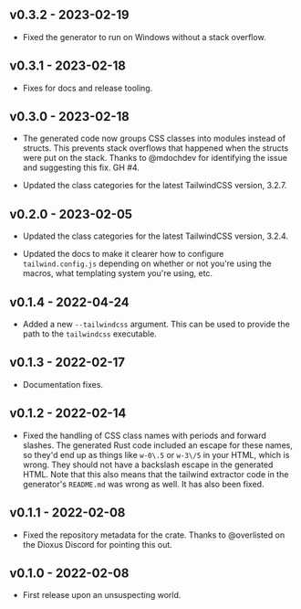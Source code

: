 ## v0.3.2 - 2023-02-19

- Fixed the generator to run on Windows without a stack overflow.

## v0.3.1 - 2023-02-18

- Fixes for docs and release tooling.

## v0.3.0 - 2023-02-18

- The generated code now groups CSS classes into modules instead of
  structs. This prevents stack overflows that happened when the structs were
  put on the stack. Thanks to @mdochdev for identifying the issue and
  suggesting this fix. GH #4.

- Updated the class categories for the latest TailwindCSS version, 3.2.7.

## v0.2.0 - 2023-02-05

- Updated the class categories for the latest TailwindCSS version, 3.2.4.

- Updated the docs to make it clearer how to configure `tailwind.config.js`
  depending on whether or not you're using the macros, what templating system
  you're using, etc.

## v0.1.4 - 2022-04-24

- Added a new `--tailwindcss` argument. This can be used to provide the path
  to the `tailwindcss` executable.

## v0.1.3 - 2022-02-17

- Documentation fixes.

## v0.1.2 - 2022-02-14

- Fixed the handling of CSS class names with periods and forward slashes. The
  generated Rust code included an escape for these names, so they'd end up as
  things like `w-0\.5` or `w-3\/5` in your HTML, which is wrong. They should
  not have a backslash escape in the generated HTML. Note that this also means
  that the tailwind extractor code in the generator's `README.md` was wrong as
  well. It has also been fixed.

## v0.1.1 - 2022-02-08

- Fixed the repository metadata for the crate. Thanks to @overlisted on the
  Dioxus Discord for pointing this out.

## v0.1.0 - 2022-02-08

- First release upon an unsuspecting world.
